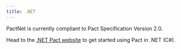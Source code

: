 ```yaml
---
title: .NET
---
```


PactNet is currently compliant to Pact Specification Version 2.0.

Head to the [.NET Pact website](https://github.com/SEEK-Jobs/pact-net) to get started using Pact in .NET \(C\#\).

